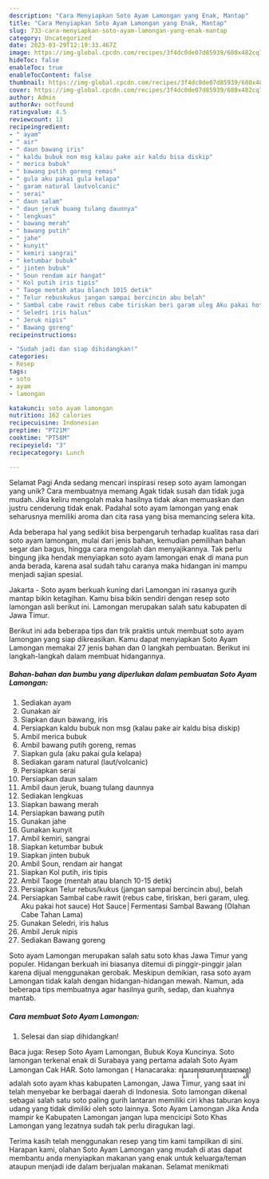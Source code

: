 ```yaml
---
description: "Cara Menyiapkan Soto Ayam Lamongan yang Enak, Mantap"
title: "Cara Menyiapkan Soto Ayam Lamongan yang Enak, Mantap"
slug: 733-cara-menyiapkan-soto-ayam-lamongan-yang-enak-mantap
category: Uncategorized
date: 2023-03-29T12:19:33.467Z
image: https://img-global.cpcdn.com/recipes/3f4dc0de07d85939/680x482cq70/soto-ayam-lamongan-foto-resep-utama.jpg
hideToc: false
enableToc: true
enableTocContent: false
thumbnail: https://img-global.cpcdn.com/recipes/3f4dc0de07d85939/680x482cq70/soto-ayam-lamongan-foto-resep-utama.jpg
cover: https://img-global.cpcdn.com/recipes/3f4dc0de07d85939/680x482cq70/soto-ayam-lamongan-foto-resep-utama.jpg
author: Admin
authorAv: notfound
ratingvalue: 4.5
reviewcount: 13
recipeingredient:
- " ayam"
- " air"
- " daun bawang iris"
- " kaldu bubuk non msg kalau pake air kaldu bisa diskip"
- " merica bubuk"
- " bawang putih goreng remas"
- " gula aku pakai gula kelapa"
- " garam natural lautvolcanic"
- " serai"
- " daun salam"
- " daun jeruk buang tulang daunnya"
- " lengkuas"
- " bawang merah"
- " bawang putih"
- " jahe"
- " kunyit"
- " kemiri sangrai"
- " ketumbar bubuk"
- " jinten bubuk"
- " Soun rendam air hangat"
- " Kol putih iris tipis"
- " Taoge mentah atau blanch 1015 detik"
- " Telur rebuskukus jangan sampai bercincin abu belah"
- " Sambal cabe rawit rebus cabe tiriskan beri garam uleg Aku pakai hot sauce                      Hot SauceFermentasi Sambal Bawang Olahan Cabe Tahan Lama"
- " Seledri iris halus"
- " Jeruk nipis"
- " Bawang goreng"
recipeinstructions:

- "Sudah jadi dan siap dihidangkan!"
categories:
- Resep
tags:
- soto
- ayam
- lamongan

katakunci: soto ayam lamongan 
nutrition: 162 calories
recipecuisine: Indonesian
preptime: "PT21M"
cooktime: "PT58M"
recipeyield: "3"
recipecategory: Lunch

---
```



Selamat Pagi Anda sedang mencari inspirasi resep soto ayam lamongan yang unik? Cara membuatnya memang Agak tidak susah dan tidak juga mudah. Jika keliru mengolah maka hasilnya tidak akan memuaskan dan justru cenderung tidak enak. Padahal soto ayam lamongan yang enak seharusnya memiliki aroma dan cita rasa yang bisa memancing selera kita.


Ada beberapa hal yang sedikit bisa berpengaruh terhadap kualitas rasa dari soto ayam lamongan, mulai dari jenis bahan, kemudian pemilihan bahan segar dan bagus, hingga cara mengolah dan menyajikannya. Tak perlu bingung jika hendak menyiapkan soto ayam lamongan enak di mana pun anda berada, karena asal sudah tahu caranya maka hidangan ini mampu menjadi sajian spesial.

Jakarta - Soto ayam berkuah kuning dari Lamongan ini rasanya gurih mantap bikin ketagihan. Kamu bisa bikin sendiri dengan resep soto lamongan asli berikut ini. Lamongan merupakan salah satu kabupaten di Jawa Timur.


Berikut ini ada beberapa tips dan trik praktis untuk membuat soto ayam lamongan yang siap dikreasikan. Kamu dapat menyiapkan Soto Ayam Lamongan memakai 27 jenis bahan dan 0 langkah pembuatan. Berikut ini langkah-langkah dalam membuat hidangannya.

<!--inarticleads1-->

##### Bahan-bahan dan bumbu yang diperlukan dalam pembuatan Soto Ayam Lamongan:

1. Sediakan  ayam
1. Gunakan  air
1. Siapkan  daun bawang, iris
1. Persiapkan  kaldu bubuk non msg (kalau pake air kaldu bisa diskip)
1. Ambil  merica bubuk
1. Ambil  bawang putih goreng, remas
1. Siapkan  gula (aku pakai gula kelapa)
1. Sediakan  garam natural (laut/volcanic)
1. Persiapkan  serai
1. Persiapkan  daun salam
1. Ambil  daun jeruk, buang tulang daunnya
1. Sediakan  lengkuas
1. Siapkan  bawang merah
1. Persiapkan  bawang putih
1. Gunakan  jahe
1. Gunakan  kunyit
1. Ambil  kemiri, sangrai
1. Siapkan  ketumbar bubuk
1. Siapkan  jinten bubuk
1. Ambil  Soun, rendam air hangat
1. Siapkan  Kol putih, iris tipis
1. Ambil  Taoge (mentah atau blanch 10-15 detik)
1. Persiapkan  Telur rebus/kukus (jangan sampai bercincin abu), belah
1. Persiapkan  Sambal cabe rawit (rebus cabe, tiriskan, beri garam, uleg. Aku pakai hot sauce)                      Hot Sauce│Fermentasi Sambal Bawang (Olahan Cabe Tahan Lama)
1. Gunakan  Seledri, iris halus
1. Ambil  Jeruk nipis
1. Sediakan  Bawang goreng


Soto ayam Lamongan merupakan salah satu soto khas Jawa Timur yang populer. Hidangan berkuah ini biasanya ditemui di pinggir-pinggir jalan karena dijual menggunakan gerobak. Meskipun demikian, rasa soto ayam Lamongan tidak kalah dengan hidangan-hidangan mewah. Namun, ada beberapa tips membuatnya agar hasilnya gurih, sedap, dan kuahnya mantab. 

<!--inarticleads2-->

##### Cara membuat Soto Ayam Lamongan:


1. Selesai dan siap dihidangkan!

Baca juga: Resep Soto Ayam Lamongan, Bubuk Koya Kuncinya. Soto lamongan terkenal enak di Surabaya yang pertama adalah Soto Ayam Lamongan Cak HAR. Soto lamongan ( Hanacaraka: ꦱꦺꦴꦠꦺꦴꦭꦩꦺꦴꦔꦤ꧀) adalah soto ayam khas kabupaten Lamongan, Jawa Timur, yang saat ini telah menyebar ke berbagai daerah di Indonesia. Soto lamongan dikenal sebagai salah satu soto paling gurih lantaran memiliki ciri khas taburan koya udang yang tidak dimiliki oleh soto lainnya. Soto Ayam Lamongan Jika Anda mampir ke Kabupaten Lamongan jangan lupa mencicipi Soto Khas Lamongan yang lezatnya sudah tak perlu diragukan lagi. 

Terima kasih telah menggunakan resep yang tim kami tampilkan di sini. Harapan kami, olahan Soto Ayam Lamongan yang mudah di atas dapat membantu anda menyiapkan makanan yang enak untuk keluarga/teman ataupun menjadi ide dalam berjualan makanan. Selamat menikmati
